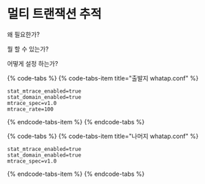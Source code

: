 # 멀티 트랜잭션 추적

 왜 필요한가?

뭘 할 수 있는가? 

어떻게 설정 하는가? 

{% code-tabs %}
{% code-tabs-item title="출발지 whatap.conf" %}
```text
stat_mtrace_enabled=true
stat_domain_enabled=true
mtrace_spec=v1.0
mtrace_rate=100
```
{% endcode-tabs-item %}
{% endcode-tabs %}

{% code-tabs %}
{% code-tabs-item title="나머지 whatap.conf" %}
```text
stat_mtrace_enabled=true
stat_domain_enabled=true
mtrace_spec=v1.0
```
{% endcode-tabs-item %}
{% endcode-tabs %}




